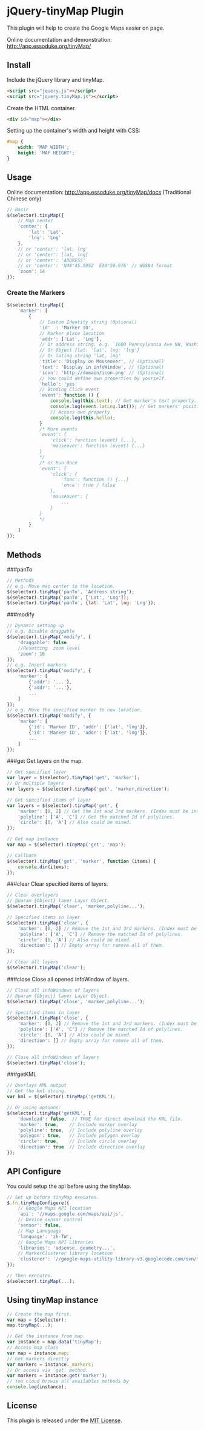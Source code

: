 # jQuery-tinyMap Plugin

This plugin will help to create the Google Maps easier on page.

Online documentation and demonstration:  
http://app.essoduke.org/tinyMap/ 

## Install

Include the jQuery library and tinyMap. 
```HTML
<script src="jquery.js"></script>
<script src="jquery.tinyMap.js"></script>
```

Create the HTML container.
```html
<div id="map"></div>
```

Setting up the container's width and height with CSS:

```css
#map {
    width: 'MAP WIDTH';
    height: 'MAP HEIGHT';
}
```

## Usage

Online documentation: http://app.essoduke.org/tinyMap/docs (Traditional Chinese only)

```javascript
// Basic
$(selector).tinyMap({
    // Map center
    'center': {
        'lat': 'Lat', 
        'lng': 'Lng'
    },
    // or 'center': 'lat, lng'
    // or 'center': [lat, lng]
    // or 'center': 'ADDRESS'
    // or 'center': 'N48°45.5952  E20°59.976' // WGS84 format
    'zoom': 14
});
```

### Create the Markers
```javascript
$(selector).tinyMap({
    'marker': [
        {
            // Custom Identity string (Optional)
            'id'  : 'Marker ID',
            // Marker place location
            'addr': ['Lat', 'Lng'],
            // Or address string. e.g. `1600 Pennsylvania Ave NW, Washington, DC 20500`
            // Or Object {lat: 'lat', lng: 'lng'}
            // Or latlng string 'lat, lng'
            'title': 'Display on Mouseover', // (Optional)
            'text': 'Display in infoWindow', // (Optional)
            'icon': 'http://domain/icon.png' // (Optional)
            // You could define own properties by yourself.
            'hello': 'yes'
            // Binding Click event
            'event': function () {
                console.log(this.text); // Get marker's text property.
                console.log(event.latLng.lat()); // Get markers' position.
                // Access own property
                console.log(this.hello);
            }
            /* More events
            'event': {
                'click': function (event) {...},
                'mouseover': function (event) {...}
            }
            */
            /* or Run Once
            'event': {
                'click': {
                    'func': function () {...}
                    'once': true / false
                },
                'mouseover': {
                    ...
                }
            }
            */
        }
    ]
});
```

## Methods
###panTo
```javascript
// Methods
// e.g. Move map center to the location.
$(selector).tinyMap('panTo', 'Address string');
$(selector).tinyMap('panTo', ['Lat', 'Lng']);
$(selector).tinyMap('panTo', {lat: 'Lat', lng: 'Lng'});
```
###modify
```javascript
// Dynamic setting up
// e.g. Disable draggable
$(selector).tinyMap('modify', {
    'draggable': false
    //Resetting  zoom level
    'zoom': 16
});
// e.g. Insert markers
$(selector).tinyMap('modify', {
    'marker': [
        {'addr': '...'},
        {'addr': '...'},
        ...
    ]
});
// e.g. Move the specified marker to new location.
$(selector).tinyMap('modify', {
    'marker': [
        {'id': 'Marker ID', 'addr': ['lat', 'lng']},
        {'id': 'Marker ID', 'addr': ['lat', 'lng']},
        ...
    ]
});
```
###get
Get layers on the map.
```javascript
// Get specified layer
var layer = $(selector).tinyMap('get', 'marker');
// Or multiple layers
var layers = $(selector).tinyMap('get', 'marker,direction');

// Get specified items of layer
var layers = $(selector).tinyMap('get', {
    'marker': [0, 2] // Get the 1st and 3rd markers. (Index must be integer)
    'polyline': ['A', 'C'] // Get the matched Id of polylines.
    'circle': [0, 'A'] // Also could be mixed.
});

// Get map instance
var map = $(selector).tinyMap('get', 'map');

// Callback
$(selector).tinyMap('get', 'marker', function (items) {
    console.dir(items);
});
```
###clear
Clear specitied items of layers.
```javascript
// Clear overlayers
// @param {Object} layer Layer Object.
$(selector).tinyMap('clear', 'marker,polyline...');

// Specified items in layer
$(selector).tinyMap('clear', {
    'marker': [0, 2] // Remove the 1st and 3rd markers. (Index must be integer)
    'polyline': ['A', 'C'] // Remove the matched Id of polylines.
    'circle': [0, 'A'] // Also could be mixed.
    'direction': [] // Empty array for remove all of them.
});

// Clear all layers
$(selector).tinyMap('clear'); 
```

###close
Close all opened infoWindow of layers.
```javascript
// Close all infoWindows of layers
// @param {Object} layer Layer Object.
$(selector).tinyMap('close', 'marker,polyline...');

// Specified items in layer
$(selector).tinyMap('close', {
    'marker': [0, 2] // Remove the 1st and 3rd markers. (Index must be integer)
    'polyline': ['A', 'C'] // Remove the matched Id of polylines.
    'circle': [0, 'A'] // Also could be mixed.
    'direction': [] // Empty array for remove all of them.
});

// Close all infoWindows of layers
$(selector).tinyMap('close'); 
```

###getKML
```javascript
// Overlays KML output
// Get the kml string.
var kml = $(selector).tinyMap('getKML'); 

// Or using options:
$(selector).tinyMap('getKML', {
    'download': false,  // TRUE for direct download the KML file.
    'marker': true,    // Include marker overlay
    'polyline': true,  // Include polyline overlay
    'polygon': true,   // Include polygon overlay
    'circle': true,    // Include circle overlay
    'direction': true  // Include direction overlay
});
```
## API Configure
You could setup the api before using the tinyMap.

```javascript
// Set up before tinyMap executes.
$.fn.tinyMapConfigure({
    // Google Maps API location
    'api': '//maps.google.com/maps/api/js',
    // Device sensor control
    'sensor': false,
    // Map Lanuguage
    'language': 'zh-TW',
    // Google Maps API Libraries
    'libraries': 'adsense, geometry...',
    // MarkerClusterer library location
    'clusterer': '//google-maps-utility-library-v3.googlecode.com/svn/trunk/markerclusterer/src/markerclusterer_compiled.js'
});

// Then executes.
$(selector).tinyMap(...);
```
## Using tinyMap instance

```javascript
// Create the map first.
var map = $(selector);
map.tinyMap(...);

// Get the instance from map.
var instance = map.data('tinyMap'); 
// Access map class
var map = instance.map;
// Get markers directly
var markers = instance._markers;
// Or access via `get` method.
var markers = instance.get('marker');
// You cloud browse all availables methods by
console.log(instance);
```

## License

This plugin is released under the [MIT License](http://opensource.org/licenses/MIT).

